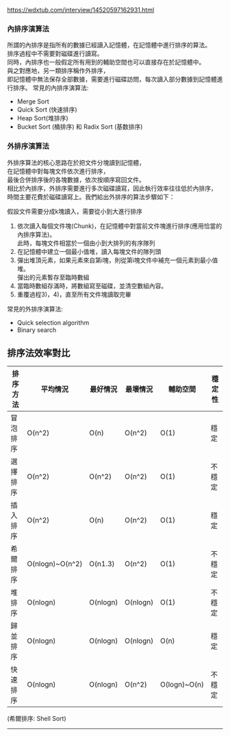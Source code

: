 
https://wdxtub.com/interview/14520597162931.html

### 內排序演算法
所謂的內排序是指所有的數據已經讀入記憶體，在記憶體中進行排序的算法。  
排序過程中不需要對磁碟進行讀寫。  
同時，內排序也一般假定所有用到的輔助空間也可以直接存在於記憶體中。  
與之對應地，另一類排序稱作外排序，  
即記憶體中無法保存全部數據，需要進行磁碟訪問，每次讀入部分數據到記憶體進行排序。
常見的內排序演算法:
* Merge Sort
* Quick Sort (快速排序)
* Heap Sort(堆排序)  
* Bucket Sort (桶排序) 和 Radix Sort (基数排序)  


### 外排序演算法
外排序算法的核心思路在於把文件分塊讀到記憶體，  
在記憶體中對每塊文件依次進行排序，  
最後合併排序後的各塊數據，依次按順序寫回文件。  
相比於內排序，外排序需要進行多次磁碟讀寫，因此執行效率往往低於內排序，  
時間主要花費於磁碟讀寫上。我們給出外排序的算法步驟如下：

假設文件需要分成k塊讀入，需要從小到大進行排序

1. 依次讀入每個文件塊(Chunk)，在記憶體中對當前文件塊進行排序(應用恰當的內排序算法)。  
此時，每塊文件相當於一個由小到大排列的有序隊列
2. 在記憶體中建立一個最小值堆，讀入每塊文件的隊列頭
3. 彈出堆頂元素，如果元素來自第i塊，則從第i塊文件中補充一個元素到最小值堆。  
彈出的元素暫存至臨時數組
4. 當臨時數組存滿時，將數組寫至磁碟，並清空數組內容。
5. 重覆過程3)，4)，直至所有文件塊讀取完畢  

常見的外排序演算法:  
* Quick selection algorithm
* Binary search  


## 排序法效率對比  

|排序方法|平均情況|最好情況|最壞情況|輔助空間|穩定性|
|------|-------|------|-------|------|-----|
|冒泡排序|O(n^2)|O(n)   |O(n^2)|O(1)   |穩定 |
|選擇排序|O(n^2)|O(n^2)|O(n^2) |O(1)   |不穩定|
|插入排序|O(n^2)|O(n)  |O(n^2) |O(1)   |穩定 | 
|希爾排序|O(nlogn)~O(n^2)|O(n1.3)|O(n^2)|O(1)|不穩定| 
|堆排序  |O(nlogn)|O(nlogn)|O(nlogn)|O(1)|不穩定| 
|歸並排序|O(nlogn)|O(nlogn)|O(nlogn)|O(n)|穩定| 
|快速排序|O(nlogn)|O(nlogn)|O(n^2)|O(logn)~O(n)|不穩定| 

(希爾排序: Shell Sort)  

***


